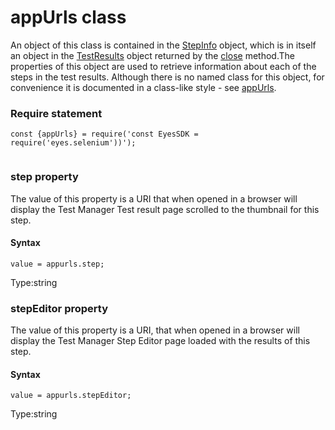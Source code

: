 # appUrls class
An object of this class is contained in the [StepInfo](./stepinfo) object, which is in itself an object in the [TestResults](./testresults) object returned by the [close](./eyes#close-method) method.The properties of this object are used to retrieve information about each of the steps in the test results. Although there is no named class for this object, for convenience it is documented in a class-like style - see [appUrls](#).
 
 ### Require statement 
``` 
const {appUrls} = require('const EyesSDK = require('eyes.selenium'))');
 
 ``` 


 
 ### step property
The value of this property is a URI that when opened in a browser will display the Test Manager Test result page scrolled to the thumbnail for this step.

#### Syntax 
 ``` 
value = appurls.step;
 ``` 
 
 Type:string 
 ### stepEditor property
The value of this property is a URI, that when opened in a browser will display the Test Manager Step Editor page loaded with the results of this step.

#### Syntax 
 ``` 
value = appurls.stepEditor;
 ``` 
 
 Type:string